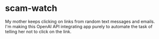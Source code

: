 # scam-watch
My mother keeps clicking on links from random text messages and emails. I'm making this OpenAI API integrating app purely to automate the task of telling her not to click on the link.
